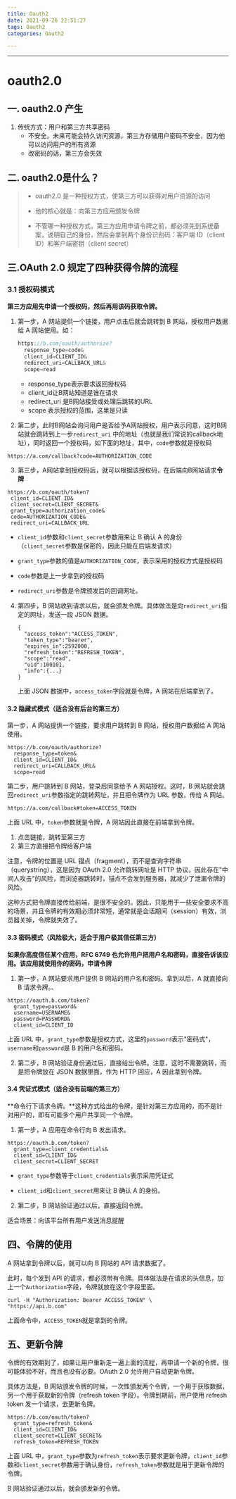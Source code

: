 ```yaml
---
title: Oauth2
date: 2021-09-26 22:51:27
tags: Oauth2
categories: Oauth2

---
```


---

# oauth2.0

## 一. oauth2.0 产生

1. 传统方式：用户和第三方共享密码
   * 不安全。未来可能会持久访问资源，第三方存储用户密码不安全，因为他可以访问用户的所有资源
   * 改密码的话，第三方会失效

## 二. oauth2.0是什么？

> - oauth2.0 是一种授权方式，使第三方可以获得对用户资源的访问
>
> - 他的核心就是：向第三方应用颁发令牌
>
> - 不管哪一种授权方式，第三方应用申请令牌之前，都必须先到系统备案，说明自己的身份，然后会拿到两个身份识别码：客户端 ID（client ID）和客户端密钥（client secret）

## 三.OAuth 2.0 规定了四种获得令牌的流程

<!-- more -->

### 3.1 授权码模式

**第三方应用先申请一个授权码，然后再用该码获取令牌。**

1. 第一步，A 网站提供一个链接，用户点击后就会跳转到 B 网站，授权用户数据给 A 网站使用。如：

   ```javascript
   https://b.com/oauth/authorize?
     response_type=code&                        
     client_id=CLIENT_ID&
     redirect_uri=CALLBACK_URL&
     scope=read
   ```

   - response_type表示要求返回授权码
   - client_id让B网站知道是谁在请求
   - redirect_uri 是B网站接受或处理后跳转的URL
   - scope 表示授权的范围，这里是只读

2. 第二步，此时B网站会询问用户是否给予A网站授权，用户表示同意，这时B网站就会跳转到上一步`redirect_uri` 中的地址（也就是我们常说的callback地址），同时返回一个授权码，如下面的地址，其中，`code`参数就是授权码

```
https://a.com/callback?code=AUTHORIZATION_CODE
```

3. 第三步，A网站拿到授权码后，就可以根据该授权码，在后端向B网站请求**令牌**

```
https://b.com/oauth/token?
 client_id=CLIENT_ID&
 client_secret=CLIENT_SECRET&
 grant_type=authorization_code&
 code=AUTHORIZATION_CODE&
 redirect_uri=CALLBACK_URL
```

- `client_id`参数和`client_secret`参数用来让 B 确认 A 的身份（`client_secret`参数是保密的，因此只能在后端发请求）

- `grant_type`参数的值是`AUTHORIZATION_CODE`，表示采用的授权方式是授权码

- `code`参数是上一步拿到的授权码

- `redirect_uri`参数是令牌颁发后的回调网址。

  

4. 第四步，B 网站收到请求以后，就会颁发令牌。具体做法是向`redirect_uri`指定的网址，发送一段 JSON 数据。

   ```
   {    
     "access_token":"ACCESS_TOKEN",
     "token_type":"bearer",
     "expires_in":2592000,
     "refresh_token":"REFRESH_TOKEN",
     "scope":"read",
     "uid":100101,
     "info":{...}
   }
   ```

   上面 JSON 数据中，`access_token`字段就是令牌，A 网站在后端拿到了。

#### 3.2 隐藏式模式（适合没有后台的第三方）

第一步，A 网站提供一个链接，要求用户跳转到 B 网站，授权用户数据给 A 网站使用。

```
https://b.com/oauth/authorize?
  response_type=token&
  client_id=CLIENT_ID&
  redirect_uri=CALLBACK_URL&
  scope=read
```

第二步，用户跳转到 B 网站，登录后同意给予 A 网站授权。这时，B 网站就会跳回`redirect_uri`参数指定的跳转网址，并且把令牌作为 URL 参数，传给 A 网站。

```
https://a.com/callback#token=ACCESS_TOKEN
```

上面 URL 中，`token`参数就是令牌，A 网站因此直接在前端拿到令牌。

1. 点击链接，跳转至第三方
2. 第三方直接把令牌给客户端

注意，令牌的位置是 URL 锚点（fragment），而不是查询字符串（querystring），这是因为 OAuth 2.0 允许跳转网址是 HTTP 协议，因此存在"中间人攻击"的风险，而浏览器跳转时，锚点不会发到服务器，就减少了泄漏令牌的风险。

这种方式把令牌直接传给前端，是很不安全的。因此，只能用于一些安全要求不高的场景，并且令牌的有效期必须非常短，通常就是会话期间（session）有效，浏览器关掉，令牌就失效了。

#### 3.3 密码模式（风险极大，适合于用户极其信任第三方）

**如果你高度信任某个应用，RFC 6749 也允许用户把用户名和密码，直接告诉该应用。该应用就使用你的密码，申请令牌**

1. 第一步，A 网站要求用户提供 B 网站的用户名和密码。拿到以后，A 就直接向 B 请求令牌。、

```
https://oauth.b.com/token?
  grant_type=password&
  username=USERNAME&
  password=PASSWORD&
  client_id=CLIENT_ID
```

上面 URL 中，`grant_type`参数是授权方式，这里的`password`表示"密码式"，`username`和`password`是 B 的用户名和密码。

2. 第二步，B 网站验证身份通过后，直接给出令牌。注意，这时不需要跳转，而是把令牌放在 JSON 数据里面，作为 HTTP 回应，A 因此拿到令牌。

#### 3.4 凭证式模式（适合没有前端的第三方）

**命令行下请求令牌。**这种方式给出的令牌，是针对第三方应用的，而不是针对用户的，即有可能多个用户共享同一个令牌。

1. 第一步，A 应用在命令行向 B 发出请求。

```
https://oauth.b.com/token?
  grant_type=client_credentials&
  client_id=CLIENT_ID&
  client_secret=CLIENT_SECRET
```

* `grant_type`参数等于`client_credentials`表示采用凭证式

* `client_id`和`client_secret`用来让 B 确认 A 的身份。

2. 第二步，B 网站验证通过以后，直接返回令牌。

适合场景：向该平台所有用户发送消息提醒



## 四、令牌的使用

A 网站拿到令牌以后，就可以向 B 网站的 API 请求数据了。

此时，每个发到 API 的请求，都必须带有令牌。具体做法是在请求的头信息，加上一个`Authorization`字段，令牌就放在这个字段里面。

```
curl -H "Authorization: Bearer ACCESS_TOKEN" \
"https://api.b.com"
```

上面命令中，`ACCESS_TOKEN`就是拿到的令牌。



## 五、更新令牌

令牌的有效期到了，如果让用户重新走一遍上面的流程，再申请一个新的令牌，很可能体验不好，而且也没有必要。OAuth 2.0 允许用户自动更新令牌。

具体方法是，B 网站颁发令牌的时候，一次性颁发两个令牌，一个用于获取数据，另一个用于获取新的令牌（refresh token 字段）。令牌到期前，用户使用 refresh token 发一个请求，去更新令牌。

```
https://b.com/oauth/token?
  grant_type=refresh_token&
  client_id=CLIENT_ID&
  client_secret=CLIENT_SECRET&
  refresh_token=REFRESH_TOKEN
```



上面 URL 中，`grant_type`参数为`refresh_token`表示要求更新令牌，`client_id`参数和`client_secret`参数用于确认身份，`refresh_token`参数就是用于更新令牌的令牌。

B 网站验证通过以后，就会颁发新的令牌。
